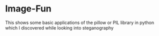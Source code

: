 # Image-Fun
<p>This shows some basic applications of the pillow or PIL library in python which I discovered while looking into steganography</p>
